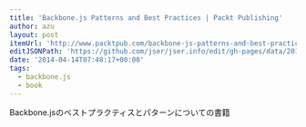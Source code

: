 ```yaml
---
title: 'Backbone.js Patterns and Best Practices | Packt Publishing'
author: azu
layout: post
itemUrl: 'http://www.packtpub.com/backbone-js-patterns-and-best-practices/book'
editJSONPath: 'https://github.com/jser/jser.info/edit/gh-pages/data/2014/04/index.json'
date: '2014-04-14T07:48:17+00:00'
tags:
  - backbone.js
  - book
---
```

Backbone.jsのベストプラクティスとパターンについての書籍
